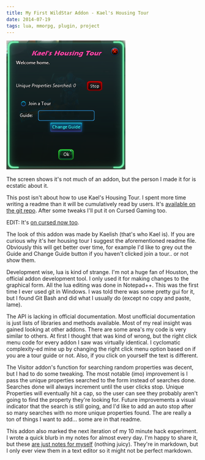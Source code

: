 ```yaml
---
title: My First WildStar Addon - Kael's Housing Tour
date: 2014-07-19
tags: lua, mmorpg, plugin, project
---
```


![Oh WildStar how fun you were; too bad things didn't work out...][pic-1]

The screen shows it's not much of an addon, but the person I made it for is ecstatic about it.

This post isn't about how to use Kael's Housing Tour. I spent more time writing a readme than it
will be cumulatively read by users. It's [available on the git repo][link-1]. After some tweaks I'll
put it on Cursed Gaming too.

EDIT: It's [on cursed now too][link-2].

<!-- more -->

The look of this addon was made by Kaelish (that's who Kael is). If you are curious why it's her
housing tour I suggest the aforementioned readme file. Obviously this will get better over time, for
example I'd like to grey out the Guide and Change Guide button if you haven't clicked join a tour..
or not show them.

Development wise, lua is kind of strange. I'm not a huge fan of Houston, the official addon
development tool. I only used it for making changes to the graphical form. All the lua editing was
done in Notepad++. This was the first time I ever used git in Windows. I was told there was some
pretty gui for it, but I found Git Bash and did what I usually do (except no copy and paste, lame).

The API is lacking in official documentation. Most unofficial documentation is just lists of
libraries and methods available. Most of my real insight was gained looking at other addons. There
are some area's my code is very similar to others. At first I thought that was kind of wrong, but
the right click menu code for every addon I saw was virtually identical. I cyclomatic complexity-ed
mine up by changing the right click menu option based on if you are a tour guide or not. Also, if
you click on yourself the text is different.

The Visitor addon's function for searching random properties was decent, but I had to do some
tweaking. The most notable (imo) improvement is I pass the unique properties searched to the form
instead of searches done. Searches done will always increment until the user clicks stop. Unique
Properties will eventually hit a cap, so the user can see they probably aren't going to find the
property they're looking for. Future improvements a visual indicator that the search is still going,
and I'd like to add an auto stop after so many searches with no more unique properties found. The
are really a ton of things I want to add... some are in that readme.

This addon also marked the next iteration of my 10 minute hack experiment. I wrote a quick blurb in
my notes for almost every day. I'm happy to share it, but these [are just notes for myself][link-3]
(nothing juicy). They're in markdown, but I only ever view them in a text editor so it might not be
perfect markdown.

[pic-1]: ../images/khtss.png "Hard to see, but there is a handsome warrior with new PvP gear in this picture."
[link-1]: https://github.com/deplicator/HousingTour
[link-2]: http://www.curse.com/ws-addons/wildstar/222538-kaels-housing-tour
[link-3]: http://geekwagon.net/projects/HousingTour/2014-06-26_notes.md

